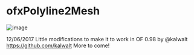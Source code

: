 # ofxPolyline2Mesh

![image](https://github.com/satoruhiga/ofxPolyline2Mesh/raw/master/example-test/bin/screenshot.png)

12/06/2017 Little modifications to make it to work in OF 0.98 by @kalwalt https://github.com/kalwalt
More to come!

